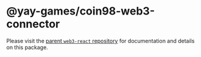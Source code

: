 # @yay-games/coin98-web3-connector

Please visit the [parent `web3-react` repository](https://github.com/NoahZinsmeister/web3-react) for documentation and details on this package.
